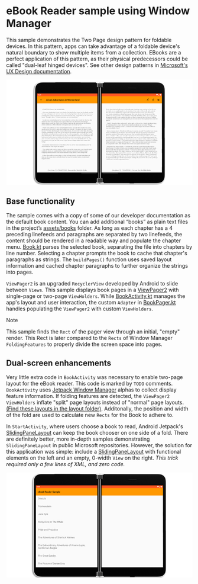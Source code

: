 # eBook Reader sample using Window Manager

This sample demonstrates the Two Page design pattern for foldable devices. In this pattern, apps can take advantage of a foldable device's natural boundary to show multiple items from a collection. EBooks are a perfect application of this pattern, as their physical predecessors could be called "dual-leaf hinged devices". See other design patterns in [Microsoft's UX Design documentation](https://docs.microsoft.com/dual-screen/introduction).

![A dual-leaf hinged device](screenshots/base.png)

## Base functionality

The sample comes with a copy of some of our developer documentation as the default book content. You can add additional “books” as plain text files in the project’s [assets/books](app/src/main/assets/books) folder. As long as each chapter has a 4 preceding linefeeds and paragraphs are separated by two linefeeds, the content should be rendered in a readable way and populate the chapter menu. [Book.kt](app/src/main/java/com/example/ebook_reader_sample/Book.kt) parses the selected book, separating the file into chapters by line number. Selecting a chapter prompts the book to cache that chapter's paragraphs as strings. The `buildPages()` function uses saved layout information and cached chapter paragraphs to further organize the strings into pages.

`ViewPager2` is an upgraded `RecyclerView` developed by Android to slide between `Views`. This sample displays book pages in a [ViewPager2](https://developer.android.com/training/animation/screen-slide-2) with single-page or two-page `ViewHolders`. While [BookActivity.kt](app/src/main/java/com/example/ebook_reader_sample/BookActivity.kt) manages the app's layout and user interaction, the custom `Adapter` in [BookPager.kt](app/src/main/java/com/example/ebook_reader_sample/BookPager.kt) handles populating the `ViewPager2` with custom `ViewHolders`.

> [!NOTE]
> This sample finds the `Rect` of the pager view through an initial, "empty" render. This Rect is later compared to the `Rects` of Window Manager `FoldingFeatures` to properly divide the screen space into pages.

## Dual-screen enhancements

Very little extra code in `BookActivity` was necessary to enable two-page layout for the eBook reader. This code is marked by `TODO` comments. `BookActivity` uses [Jetpack Window Manager](https://developer.android.com/jetpack/androidx/releases/window) alphas to collect display feature information. If folding features are detected, the `ViewPager2` `ViewHolders` inflate "split" page layouts instead of "normal" page layouts. [(Find these layouts in the layout folder)](app/src/main/res/layout). Additonally, the position and width of the fold are used to calculate new `Rects` for the Book to adhere to.

In `StartActivity`, where users choose a book to read, Android Jetpack's [SlidingPaneLayout](https://developer.android.com/reference/androidx/slidingpanelayout/widget/SlidingPaneLayout) can keep the book chooser on one side of a fold. There are definitely better, more in-depth samples demonstrating `SlidingPaneLayout` in public Microsoft repositories. However, the solution for this application was simple: include a [SlidingPaneLayout](app/src/main/res/layout/activity_start.xml) with functional elements on the left and an empty, 0-width `View` on the right. *This trick required only a few lines of XML, and zero code.*

![StartActivity](screenshots/start.png)
